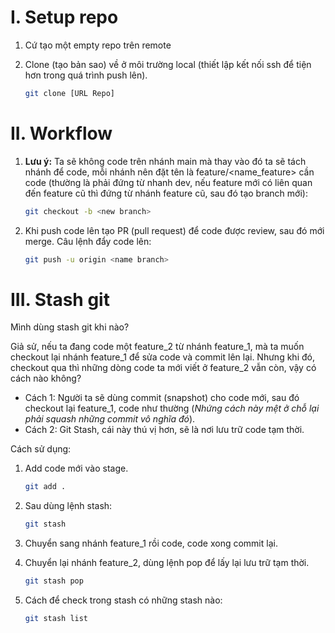 # I. Setup repo
1. Cứ tạo một empty repo trên remote
2. Clone (tạo bản sao) về ở môi trường local (thiết lập kết nối ssh để tiện hơn trong quá trình push lên).

    ```sh
    git clone [URL Repo]
    ```

# II. Workflow
1. **Lưu ý:** 
Ta sẽ không code trên nhánh main mà thay vào đó ta sẽ tách nhánh để code, mỗi nhánh nên đặt tên là feature/<name_feature> cần code (thường là phải đứng từ nhanh dev, nếu feature mới có liên quan đến feature cũ thì đứng từ nhánh feature cũ, sau đó tạo branch mới):

    ```sh
    git checkout -b <new branch>
    ```

2. Khi push code lên tạo PR (pull request) để code được review, sau đó mới merge. Câu lệnh đẩy code lên:

    ```sh
    git push -u origin <name branch>
    ```
# III. Stash git
Mình dùng stash git khi nào?

Giả sử, nếu ta đang code một feature_2 từ nhánh feature_1, mà ta muốn checkout lại nhánh feature_1 để sửa code và commit lên lại. Nhưng khi đó, checkout qua thì những dòng code ta mới viết ở feature_2 vẫn còn, vậy có cách nào không?

- Cách 1: Người ta sẽ dùng commit (snapshot) cho code mới, sau đó checkout lại feature_1, code như thường (_Nhứng cách này mệt ở chỗ lại phải squash những commit vô nghĩa đó_).
- Cách 2: Git Stash, cái này thú vị hơn, sẽ là nơi lưu trữ code tạm thời.

Cách sử dụng:
    
1. Add code mới vào stage.

    ```sh
    git add .
    ```

2. Sau dùng lệnh stash:
    ```sh
    git stash
    ```

3. Chuyển sang nhánh feature_1 rồi code, code xong commit lại.

4. Chuyển lại nhánh feature_2, dùng lệnh pop để lấy lại lưu trữ tạm thời.
    ```sh
    git stash pop
    ```

5. Cách để check trong stash có những stash nào:
    ```sh
    git stash list
    ```
